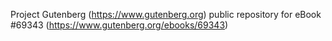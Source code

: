 Project Gutenberg (https://www.gutenberg.org) public repository for
eBook #69343 (https://www.gutenberg.org/ebooks/69343)
